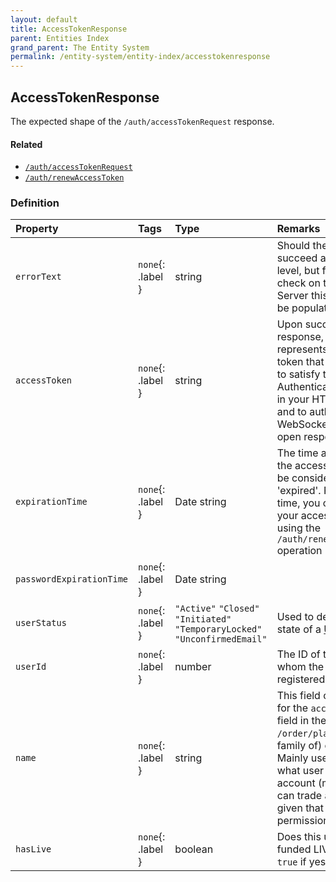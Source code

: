 ```yaml
---
layout: default
title: AccessTokenResponse
parent: Entities Index
grand_parent: The Entity System
permalink: /entity-system/entity-index/accesstokenresponse
---
```


## AccessTokenResponse
The expected shape of the `/auth/accessTokenRequest` response.

#### Related
- [`/auth/accessTokenRequest`]({{site.baseurl}}/all-ops/auth/accesstokenrequest)
- [`/auth/renewAccessToken`]({{site.baseurl}}/all-ops/auth/renewaccesstoken)

### Definition

| Property | Tags | Type | Remarks
|:---------|:-----|:-----|:-------
| `errorText` | `none`{: .label } | string | Should the request succeed at the HTTP level, but fail to pass a check on the Tradovate Server this field should be populated.
| `accessToken` | `none`{: .label } | string | Upon successful response, this field represents the access token that you will use to satisfy the Authentication header in your HTTP requests, and to authenticate WebSockets via the open response.
| `expirationTime` | `none`{: .label } | Date string | The time after which the access token will be considered 'expired'. Prior to this time, you can renew your access token using the `/auth/renewAccessToken` operation
| `passwordExpirationTime` | `none`{: .label } | Date string | 
| `userStatus` | `none`{: .label } | `"Active"` `"Closed"` `"Initiated"` `"TemporaryLocked"` `"UnconfirmedEmail"` | Used to determine the state of a [User]({{site.baseurl}}/entity-system/entity-index/user).
| `userId` | `none`{: .label } | number | The ID of the [User]({{site.baseurl}}/entity-system/entity-index/user) to whom the API Key is registered.
| `name` | `none`{: .label } | string | This field can be used for the `accountSpec` field in the `/order/placeOrder` (and family of) operation(s). Mainly used to identify what user is trading an account (multiple users can trade an account given that they have permission to do so).
| `hasLive` | `none`{: .label } | boolean | Does this user have a funded LIVE account? `true` if yes.